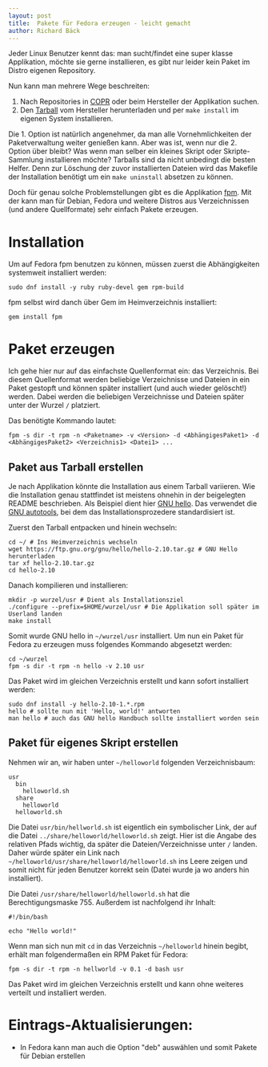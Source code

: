 ```yaml
---
layout: post
title:  Pakete für Fedora erzeugen - leicht gemacht
author: Richard Bäck
---
```


Jeder Linux Benutzer kennt das: man sucht/findet eine super klasse Applikation, möchte sie gerne installieren, es gibt nur leider kein Paket im Distro eigenen Repository.

Nun kann man mehrere Wege beschreiten:
1. Nach Repositories in [COPR](https://copr.fedorainfracloud.org/) oder beim Hersteller der Applikation suchen.
2. Den [Tarball](https://de.wikipedia.org/wiki/Tar_(Packprogramm)) vom Hersteller herunterladen und per `make install` im eigenen System installieren.

Die 1. Option ist natürlich angenehmer, da man alle Vornehmlichkeiten der Paketverwaltung weiter genießen kann. Aber was ist, wenn nur die 2. Option über bleibt? Was wenn man selber ein kleines Skript oder Skripte-Sammlung installieren möchte? Tarballs sind da nicht unbedingt die besten Helfer. Denn zur Löschung der zuvor installierten Dateien wird das Makefile der Installation benötigt um ein `make uninstall` absetzen zu können.

Doch für genau solche Problemstellungen gibt es die Applikation [fpm](https://github.com/jordansissel/fpm). Mit der kann man für Debian, Fedora und weitere Distros aus Verzeichnissen (und andere Quellformate) sehr einfach Pakete erzeugen.

# Installation

Um auf Fedora fpm benutzen zu können, müssen zuerst die Abhängigkeiten systemweit installiert werden:

    sudo dnf install -y ruby ruby-devel gem rpm-build

fpm selbst wird danch über Gem im Heimverzeichnis installiert:

    gem install fpm


# Paket erzeugen

Ich gehe hier nur auf das einfachste Quellenformat ein: das Verzeichnis. Bei diesem Quellenformat werden beliebige Verzeichnisse und Dateien in ein Paket gestopft und können später installiert (und auch wieder gelöscht!) werden. Dabei werden die beliebigen Verzeichnisse und Dateien später unter der Wurzel `/` platziert.

Das benötigte Kommando lautet:

    fpm -s dir -t rpm -n <Paketname> -v <Version> -d <AbhängigesPaket1> -d <AbhängigesPaket2> <Verzeichnis1> <Datei1> ...

## Paket aus Tarball erstellen

Je nach Applikation könnte die Installation aus einem Tarball variieren. Wie die Installation genau stattfindet ist meistens ohnehin in der beigelegten README beschrieben. Als Beispiel dient hier [GNU hello](https://ftp.gnu.org/gnu/hello/hello-2.10.tar.gz). Das verwendet die [GNU autotools](https://de.wikipedia.org/wiki/GNU_Build_System), bei dem das Installationsprozedere standardisiert ist.

Zuerst den Tarball entpacken und hinein wechseln:

    cd ~/ # Ins Heimverzeichnis wechseln
    wget https://ftp.gnu.org/gnu/hello/hello-2.10.tar.gz # GNU Hello herunterladen
    tar xf hello-2.10.tar.gz
    cd hello-2.10

Danach kompilieren und installieren:

    mkdir -p wurzel/usr # Dient als Installationsziel
    ./configure --prefix=$HOME/wurzel/usr # Die Applikation soll später im Userland landen
    make install

Somit wurde GNU hello in `~/wurzel/usr` installiert. Um nun ein Paket für Fedora zu erzeugen muss folgendes Kommando abgesetzt werden:

    cd ~/wurzel
    fpm -s dir -t rpm -n hello -v 2.10 usr

Das Paket wird im gleichen Verzeichnis erstellt und kann sofort installiert werden:

    sudo dnf install -y hello-2.10-1.*.rpm
    hello # sollte nun mit 'Hello, world!' antworten
    man hello # auch das GNU hello Handbuch sollte installiert worden sein

## Paket für eigenes Skript erstellen

Nehmen wir an, wir haben unter `~/helloworld` folgenden Verzeichnisbaum:

    usr
      bin
        helloworld.sh
      share
        helloworld
	  helloworld.sh


Die Datei `usr/bin/hellworld.sh` ist eigentlich ein symbolischer Link, der auf die Datei `../share/helloworld/helloworld.sh` zeigt. Hier ist die Angabe des relativen Pfads wichtig, da später die Dateien/Verzeichnisse unter `/` landen. Daher würde später ein Link nach `~/helloworld/usr/share/helloworld/helloworld.sh` ins Leere zeigen und somit nicht für jeden Benutzer korrekt sein (Datei wurde ja wo anders hin installiert).

Die Datei `/usr/share/helloworld/helloworld.sh` hat die Berechtigungsmaske 755. Außerdem ist nachfolgend ihr Inhalt:

    #!/bin/bash

    echo "Hello world!"

Wenn man sich nun mit `cd` in das Verzeichnis `~/helloworld` hinein begibt, erhält man folgendermaßen ein RPM Paket für Fedora:

    fpm -s dir -t rpm -n hellworld -v 0.1 -d bash usr

Das Paket wird im gleichen Verzeichnis erstellt und kann ohne weiteres verteilt und installiert werden.

# Eintrags-Aktualisierungen:
* In Fedora kann man auch die Option "deb" auswählen und somit Pakete für Debian erstellen
